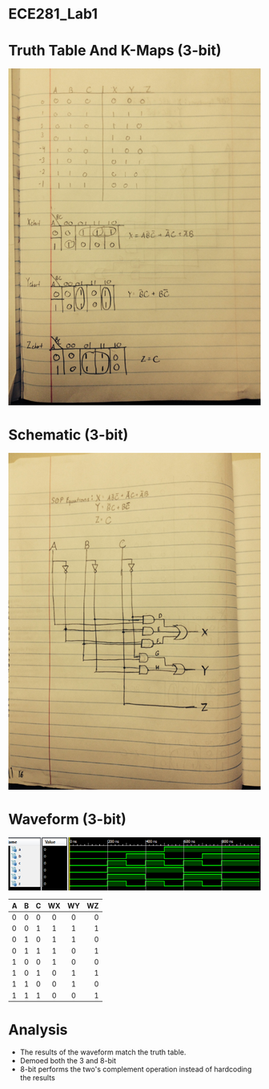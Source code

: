 ECE281_Lab1
===========


# Truth Table And K-Maps (3-bit)
![](https://github.com/C16erikthompson/ECE281_Lab1/blob/master/schem1lab1.JPG?raw=true)

# Schematic (3-bit)
![](https://github.com/C16erikthompson/ECE281_Lab1/blob/master/schem2lab1.JPG?raw=true)

# Waveform (3-bit)
![](https://github.com/C16erikthompson/ECE281_Lab1/blob/master/Lab1Wave.png?raw=true)

| A | B | C | WX | WY | WZ
|---|:-:|:-:|:--:|:--:|--:
| 0 | 0 | 0 | 0  | 0  | 0
| 0 | 0 | 1 | 1  | 1  | 1
| 0 | 1 | 0 | 1  | 1  | 0
| 0 | 1 | 1 | 1  | 0  | 1
| 1 | 0 | 0 | 1  | 0  | 0
| 1 | 0 | 1 | 0  | 1  | 1
| 1 | 1 | 0 | 0  | 1  | 0
| 1 | 1 | 1 | 0  | 0  | 1

# Analysis

- The results of the waveform match the truth table.
- Demoed both the 3 and 8-bit
- 8-bit performs the two's complement operation instead of hardcoding the results

